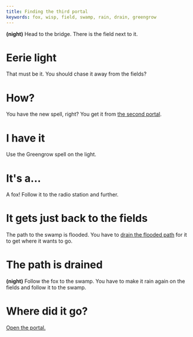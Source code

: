 ```yaml
---
title: Finding the third portal
keywords: fox, wisp, field, swamp, rain, drain, greengrow
---
```


**(night)** Head to the bridge. There is the field next to it.

# Eerie light
That must be it. You should chase it away from the fields?

# How?
You have the new spell, right? You get it from [the second portal](../015-second-portal/index.md).

# I have it
Use the Greengrow spell on the light.

# It's a...
A fox! Follow it to the radio station and further.

# It gets just back to the fields
The path to the swamp is flooded.
You have to [drain the flooded path](../120-drain.md) for it to get where it wants to go.

# The path is drained
**(night)** Follow the fox to the swamp. You have to make it rain again on the fields and follow it to the swamp.

# Where did it go?
[Open the portal.](020-open-portal.md)

